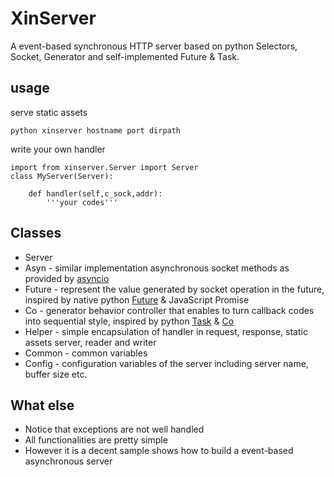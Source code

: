 # XinServer
A event-based synchronous HTTP server based on python Selectors, Socket, Generator and self-implemented Future & Task.
## usage
serve static assets

	python xinserver hostname port dirpath
write your own handler
	
    import from xinserver.Server import Server
	class MyServer(Server):

    	def handler(self,c_sock,addr):
        	'''your codes'''
## Classes


- Server
- Asyn - similar implementation asynchronous socket methods as provided by  [asyncio](https://docs.python.org/3/library/asyncio-eventloop.html#low-level-socket-operations)
- Future - represent the value generated by socket operation in the future, inspired by native python [Future](https://docs.python.org/3/library/concurrent.futures.html) & JavaScript Promise
- Co - generator behavior controller that enables to turn callback codes into sequential style, inspired by python [Task](https://docs.python.org/3/library/asyncio-task.html) & [Co](https://github.com/tj/co)
- Helper - simple encapsulation of handler in request, response, static assets server, reader and writer
- Common - common variables
- Config - configuration variables of the server including server name, buffer size etc.

## What else
- Notice that exceptions are not well handled
- All functionalities are pretty simple
- However it is a decent sample shows how to build a event-based asynchronous server
